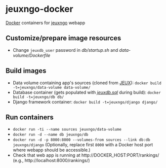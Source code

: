 # jeuxngo-docker

[Docker](https://docker.com) containers for [jeuxngo](https://github.com/marthjod/jeuxngo) webapp

## Customize/prepare image resources

- Change `jeuxdb_user` password in _db/startup.sh_ and _data-volume/Dockerfile_

## Build images

- Data volume containing app's sources (cloned from [JEUX](https://github.com/marthjod/jeux)):
`docker build -t=jeuxngo/data-volume data-volume/`
- Database container (gets populated with [_jeuxdb.sql_](https://raw.githubusercontent.com/marthjod/jeux/master/jeuxdb-empty.sql) during build):
`docker build -t=jeuxngo/db db/`
- Django framework container:
`docker build -t=jeuxngo/django django/`

## Run containers

- `docker run -ti --name sources jeuxngo/data-volume`
- `docker run -d --name db jeuxngo/db`
- `docker run -d -p 8000:8000 --volumes-from sources --link db:db jeuxngo/django` (Optionally, replace first `8000` with a Docker host port where webapp should be accessible.)
- Check that web app is running at http://DOCKER_HOST:PORT/rankings/ (e.g., http://localhost:8000/rankings/)




